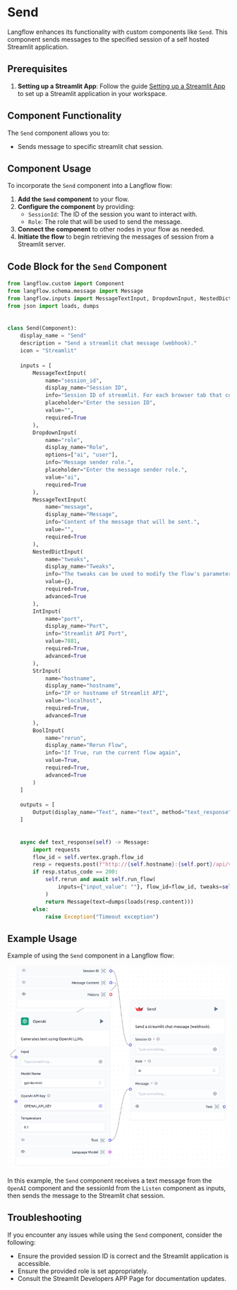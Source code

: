 # Send

Langflow enhances its functionality with custom components like `Send`. This component sends messages to the specified session of a self hosted Streamlit application.

## Prerequisites

1. **Setting up a Streamlit App**: Follow the guide [Setting up a Streamlit App](./setup) to set up a Streamlit application in your workspace.

## Component Functionality

<Admonition type="tip" title="Component Functionality">

The `Send` component allows you to:

- Sends message to specific streamlit chat session.

</Admonition>

## Component Usage

To incorporate the `Send` component into a Langflow flow:

1. **Add the `Send` component** to your flow.
2. **Configure the component** by providing:
   - `SessionId`: The ID of the session you want to interact with.
   - `Role`: The role that will be used to send the message.
3. **Connect the component** to other nodes in your flow as needed.
4. **Initiate the flow** to begin retrieving the messages of session from a Streamlit server.

## Code Block for the `Send` Component

```python
from langflow.custom import Component
from langflow.schema.message import Message
from langflow.inputs import MessageTextInput, DropdownInput, NestedDictInput, IntInput, StrInput, BoolInput
from json import loads, dumps


class Send(Component):
    display_name = "Send"
    description = "Send a streamlit chat message (webhook)."
    icon = "Streamlit"

    inputs = [
        MessageTextInput(
            name="session_id",
            display_name="Session ID",
            info="Session ID of streamlit. For each browser tab that connects to the Streamlit server, a new session is created.",
            placeholder="Enter the session ID",
            value="",
            required=True
        ),
        DropdownInput(
            name="role",
            display_name="Role",
            options=["ai", "user"],
            info="Message sender role.",
            placeholder="Enter the message sender role.",
            value="ai",
            required=True
        ),
        MessageTextInput(
            name="message",
            display_name="Message",
            info="Content of the message that will be sent.",
            value="",
            required=True
        ),
        NestedDictInput(
            name="tweaks",
            display_name="Tweaks",
            info="The tweaks can be used to modify the flow's parameters and components.",
            value={},
            required=True,
            advanced=True
        ),
        IntInput(
            name="port",
            display_name="Port",
            info="Streamlit API Port",
            value=7881,
            required=True,
            advanced=True
        ),
        StrInput(
            name="hostname",
            display_name="hostname",
            info="IP or hostname of Streamlit API",
            value="localhost",
            required=True,
            advanced=True
        ),
        BoolInput(
            name="rerun",
            display_name="Rerun Flow",
            info="If True, run the current flow again",
            value=True,
            required=True,
            advanced=True
        )
    ]

    outputs = [
        Output(display_name="Text", name="text", method="text_response"),
    ]


    async def text_response(self) -> Message:
        import requests
        flow_id = self.vertex.graph.flow_id
        resp = requests.post(f"http://{self.hostname}:{self.port}/api/v1/sessions/{self.session_id}/messages", json={"role": self.role, "content": self.message})
        if resp.status_code == 200:
            self.rerun and await self.run_flow(
                inputs={"input_value": ""}, flow_id=flow_id, tweaks=self.tweaks
            )
            return Message(text=dumps(loads(resp.content)))
        else:
            raise Exception("Timeout exception")
```

## Example Usage

<Admonition type="info" title="Example Usage">

Example of using the `Send` component in a Langflow flow:

![](./564987654.png)

In this example, the `Send` component receives a text message from the `OpenAI` component and the sessionId from the `Listen` component as inputs, then sends the message to the Streamlit chat session.

</Admonition>


## Troubleshooting

<Admonition type="caution" title="Troubleshooting">

If you encounter any issues while using the `Send` component, consider the following:

- Ensure the provided session ID is correct and the Streamlit application is accessible.
- Ensure the provided role is set appropriately.
- Consult the Streamlit Developers APP Page for documentation updates.

</Admonition>
